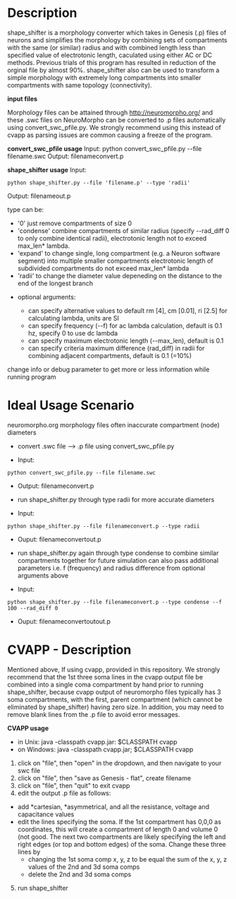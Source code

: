Description
============
shape_shifter is a morphology converter which takes in Genesis (.p) files of neurons and simplifies the morphology by combining sets of compartments with the same (or similar) radius and with combined length less than specified value of electrotonic length, caculated using either AC or DC methods. Previous trials of this program has resulted in reduction of the orginal file by almost 90%.  shape_shifter also can be used to transform a simple morphology with extremely long compartments into smaller compartments with same topology (connectivity).

**input files**

Morphology files can be attained through http://neuromorpho.org/ and these .swc files on NeuroMorpho can be converted to .p files automatically using convert_swc_pfile.py.  We strongly recommend using this instead of cvapp as parsing issues are common causing a freeze of the program.  

**convert_swc_pfile usage**
 Input:  python convert_swc_pfile.py --file filename.swc
 Output: filenameconvert.p

**shape_shifter usage**
 Input:  
 ``` 
 python shape_shifter.py --file 'filename.p' --type 'radii' 
 ```
 Output: filenameout.p

type can be:
  - '0'        just remove compartments of size 0
  - 'condense' combine compartments of similar radius (specify --rad_diff 0 to only combine identical radii),
               electrotonic length not to exceed max_len* lambda.
  - 'expand'   to change single, long compartment (e.g. a Neuron software segment) into multiple smaller compartments
               electrotonic length of subdivided compartments do not exceed max_len* lambda
  - 'radii'    to change the diameter value depeneding on the distance to the end of the longest branch

+ optional arguments:

  - can specify alternative values to default rm [4], cm [0.01], ri [2.5] for calculating lambda, units are SI
  - can specify frequency (--f) for ac lambda calculation, default is 0.1 hz, specify 0 to use dc lambda
  - can specify maximum electrotonic length (--max_len), default is 0.1
  - can specify criteria maximum difference (rad_diff) in radii for combining adjacent compartments, default is 0.1 (=10%)
  
change info or debug parameter to get more or less information while running program
           

Ideal Usage Scenario
============
neuromorpho.org morphology files often inaccurate compartment (node) diameters

+ convert .swc file --> .p file using convert_swc_pfile.py

 - Input:  
 ``` 
 python convert_swc_pfile.py --file filename.swc 
 ```
 - Output:  filenameconvert.p

+ run shape_shifter.py through type radii for more accurate diameters

 - Input:   
 ``` 
 python shape_shifter.py --file filenameconvert.p --type radii
 ```
 - Ouput:   filenameconvertout.p
 
+ run shape_shifter.py again through type condense to combine similar compartments together for future simulation
 can also pass additional parameters i.e. f (frequency) and radius difference from optional arguments above
 
 - Input:   
 ``` 
 python shape_shifter.py --file filenameconvert.p --type condense --f 100 --rad_diff 0 
 ```
 - Ouput:   filenameconvertoutout.p

CVAPP - Description
============
Mentioned above, 
If using cvapp, provided in this repository. We strongly recommend that the 1st three soma lines in the cvapp output file be combined into a single coma compartment by hand prior to running shape_shifter, because cvapp output of neuromorpho files typically has 3 soma compartments, with the first, parent compartment (which cannot be eliminated by shape_shifter) having zero size. In addition, you may need to remove blank lines from the .p file to avoid error messages.

**CVAPP usage**

- in Unix:
  java -classpath cvapp.jar: $CLASSPATH cvapp
- on Windows:
  java -classpath cvapp.jar; $CLASSPATH cvapp

1. click on "file", then "open" in the dropdown, and then navigate to your swc file
2. click on "file", then "save as Genesis - flat", create filename
3. click on "file", then "quit" to exit cvapp
4. edit the output .p file as follows:
- add *cartesian, *asymmetrical, and all the resistance, voltage and capacitance values
- edit the lines specifying the soma. If the 1st compartment has 0,0,0 as coordinates, this will create a compartment of length 0 and volume 0 (not good. The next two compartments are likely specifying the left and right edges (or top and bottom edges) of the soma.  Change these three lines by
  - changing the 1st soma comp x, y, z to be equal the sum of the x, y, z values of the 2nd and 3d soma comps
  - delete the 2nd and 3d soma comps
5. run shape_shifter
